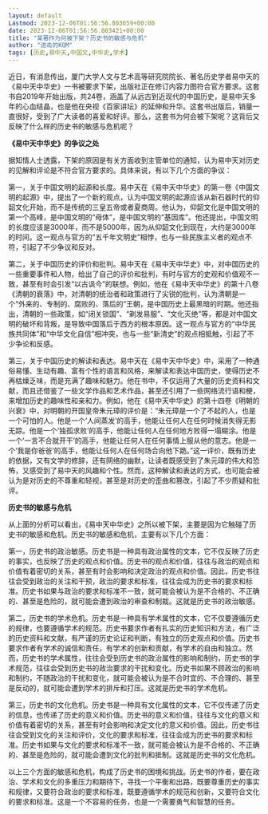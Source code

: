 ```yaml
---
layout: default
Lastmod: 2023-12-06T01:56:56.803659+00:00
date: 2023-12-06T01:56:56.803421+00:00
title: "某著作为何被下架？历史书的敏感与危机"
author: "进击的KQM"
tags: [历史,易中天,中国文,中华史,学术]
---
```


近日，有消息传出，厦门大学人文与艺术高等研究院院长、著名历史学者易中天的《易中天中华史》一书被要求下架，出版社正在修订内容力图符合官方要求。这套书自2019年开始出版，共24卷，涵盖了从远古到近现代的中国历史，是易中天多年的心血结晶，也是他在央视《百家讲坛》的延伸和升华。这套书出版后，销量一直很好，受到了广大读者的喜爱和好评。那么，这套书为何会被下架呢？这背后又反映了什么样的历史书的敏感与危机呢？

**《易中天中华史》的争议之处**

据知情人士透露，下架的原因是有关方面收到主管单位的通知，认为易中天对历史的见解和评论是不符合官方要求的。具体来说，有以下几个方面的争议：

第一，关于中国文明的起源和长度。易中天在《易中天中华史》的第一卷《中国文明的起源》中，提出了一个新的观点，认为中国文明的起源应该从新石器时代的仰韶文化开始，而不是传统的三皇五帝或者夏商周。他认为，仰韶文化是中国文明的第一个高峰，是中国文明的“母体”，是中国文明的“基因库”。他还提出，中国文明的长度应该是3000年，而不是5000年，因为从仰韶文化到现在，大约是3000年的时间。这一观点与官方的“五千年文明史”相悖，也与一些民族主义者的观点不符，引起了不少争议和反对。

第二，关于中国历史的评价和批判。易中天在《易中天中华史》中，对中国历史的一些重要事件和人物，给出了自己的评价和批判，有时与官方的史观和价值观不一致，甚至有时会引发“以古讽今”的联想。例如，他在《易中天中华史》的第十八卷《清朝的衰落》中，对清朝的统治者和政策进行了尖锐的批判，认为清朝是一个“外来的、专制的、腐败的、落后的”王朝，是中国历史上最黑暗的时期。他还指出，清朝的一些政策，如“闭关锁国”、“剃发易服”、“文化灭绝”等，都是对中国文明的破坏和背叛，是导致中国落后于西方的根本原因。这一观点与官方的“中华民族共同体”和“中华文化自信”相冲突，也与一些“新清史”的观点相抵触，引起了不少争论和反感。

第三，关于中国历史的解读和表达。易中天在《易中天中华史》中，采用了一种通俗易懂、生动有趣、富有个性的语言和风格，来解读和表达中国历史，使得历史不再枯燥乏味，而是充满了趣味和魅力。他在书中，不仅运用了大量的历史资料和文献，而且还借鉴了一些文学作品和艺术作品，甚至还引用了一些网络流行语和梗，来增加历史的趣味性和亲和力。例如，他在《易中天中华史》的第十四卷《明朝的兴衰》中，对明朝的开国皇帝朱元璋的评价是：“朱元璋是一个了不起的人，也是一个可怕的人。他是一个‘人间蒸发’的高手，他能让任何人在任何时候消失得无影无踪。他是一个‘独孤求败’的高手，他能让任何人在任何地方败得一塌糊涂。他是一个‘一言不合就开干’的高手，他能让任何人在任何事情上服从他的意志。他是一个‘我是你爸爸’的高手，他能让任何人在任何场合向他下跪。”这一评价，既有历史的依据，又有文学的修辞，还有网络的幽默，让读者既感受到了朱元璋的伟大和恐怖，又感受到了易中天的风趣和个性。然而，这种解读和表达的方式，也可能会被认为是对历史的不尊重和轻视，甚至是对历史的歪曲和篡改，引起了不少质疑和批评。

**历史书的敏感与危机**

从上面的分析可以看出，《易中天中华史》之所以被下架，主要是因为它触碰了历史书的敏感和危机。历史书的敏感和危机，主要有以下几个方面：

第一，历史书的政治敏感。历史书是一种具有政治属性的文本，它不仅反映了历史的事实，也反映了历史的观点和价值。历史书的观点和价值，往往与政治的观点和价值有着密切的关系，甚至有时会影响和决定政治的观点和价值。因此，历史书往往会受到政治的关注和干预，政治的要求和标准，往往会成为历史书的要求和标准。历史书如果与政治的要求和标准不一致，就可能会被认为是不合格的、不正确的、甚至是危险的，就可能会遭到政治的审查和制裁。这就是历史书的政治敏感。

第二，历史书的学术危机。历史书是一种具有学术属性的文本，它不仅要遵循历史的规律，也要遵循学术的规范。历史书要求作者有扎实的历史知识和方法，有广泛的历史资料和文献，有严谨的历史论证和判断，有独立的历史观点和价值。历史书要求作者有学术的诚信和责任，有学术的创新和贡献，有学术的自由和独立。然而，历史书的学术属性，往往会受到历史书的政治属性的影响和制约，历史书的学术规范，往往会受到历史书的政治要求的干扰和变化。历史书如果不顾政治的影响和制约，不随政治的干扰和变化，就可能会被认为是不合时宜的、不合理的、甚至是反动的，就可能会遭到学术的排斥和打压。这就是历史书的学术危机。

第三，历史书的文化危机。历史书是一种具有文化属性的文本，它不仅传递了历史的信息，也传递了历史的意义和价值。历史书的意义和价值，往往与文化的意义和价值有着密切的关系，甚至有时会影响和决定文化的意义和价值。因此，历史书往往会受到文化的关注和评价，文化的要求和标准，往往会成为历史书的要求和标准。历史书如果与文化的要求和标准不一致，就可能会被认为是不合格的、不正确的、甚至是危险的，就可能会遭到文化的批判和抵制。这就是历史书的文化危机。

以上三个方面的敏感和危机，构成了历史书的困境和挑战。历史书的作者，要在政治、学术和文化的多重压力和期待下，寻找一个平衡和出路，既要尊重历史的事实和规律，又要符合政治的要求和标准，既要遵循学术的规范和创新，又要符合文化的要求和标准。这是一个不容易的任务，也是一个需要勇气和智慧的任务。

